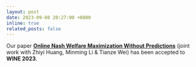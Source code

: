 ```yaml
---
layout: post
date: 2023-09-08 20:27:00 +0800
inline: true
related_posts: false
---
```


Our paper <a href="https://arxiv.org/abs/2211.03077"><b>Online Nash Welfare Maximization Without Predictions</b></a> (joint work with Zhiyi Huang, Minming Li & Tianze Wei) has been accepted to **WINE 2023**.
